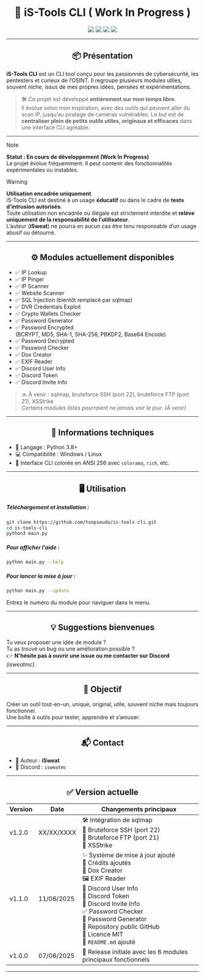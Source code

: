 <h1 align="center">
  🚀 iS-Tools CLI ( Work In Progress )
</h1>

<p align="center">
  <img src="https://img.shields.io/badge/version-1.0.0-blue.svg" />
  <img src="https://img.shields.io/badge/status-WIP-orange.svg" />
  <img src="https://img.shields.io/badge/python-3.8%2B-blue.svg" />
  <img src="https://img.shields.io/badge/platform-Windows%20%7C%20Linux-lightgrey.svg" />
</p>

---

<h2 align="center">📦 Présentation</h2>

**iS-Tools CLI** est un CLI tool conçu pour les passionnés de cybersécurité, les pentesters et curieux de l’OSINT. Il regroupe plusieurs modules utiles, souvent niche, issus de mes propres idées, pensées et expérimentations.

> 🛠️ Ce projet est développé **entièrement sur mon temps libre**.  
> Il évolue selon mon inspiration, avec des outils qui peuvent aller du scan IP, jusqu’au piratage de caméras vulnérables.
> Le but est de **centraliser plein de petits outils utiles, originaux et efficaces** dans une interface CLI agréable.

---

>[!NOTE]
> **Statut : En cours de développement (Work In Progress)**  
> Le projet évolue fréquemment. Il peut contenir des fonctionnalités expérimentales ou instables.

>[!WARNING]
> **Utilisation encadrée uniquement**  
> iS-Tools CLI est destiné à un usage **éducatif** ou dans le cadre de **tests d’intrusion autorisés**.  
> Toute utilisation non encadrée ou illégale est strictement interdite et **relève uniquement de la responsabilité de l’utilisateur**.  
> L’auteur (**iSweat**) ne pourra en aucun cas être tenu responsable d’un usage abusif ou détourné.

---

<h2 align="center">⚙️ Modules actuellement disponibles</h2>

- ✅ IP Lookup  
- ✅ IP Pinger  
- ✅ IP Scanner  
- ✅ Website Scanner  
- ✅ SQL Injection (bientôt remplacé par sqlmap)  
- ✅ DVR Credentials Exploit  
- ✅ Crypto Wallets Checker  
- ✅ Password Generator  
- ✅ Password Encrypted  
  (BCRYPT, MD5, SHA-1, SHA-256, PBKDF2, Base64 Encode)  
- ✅ Password Decrypted  
- ✅ Password Checker  
- ✅ Dox Creator  
- ✅ EXIF Reader  
- ✅ Discord User Info  
- ✅ Discord Token  
- ✅ Discord Invite Info  

> 🔜 À venir : sqlmap, bruteforce SSH (port 22), bruteforce FTP (port 21), XSStrike  
> *Certains modules listés pourraient ne jamais voir le jour. (À venir)*


---

<h2 align="center">🧰 Informations techniques</h2>

- 📁 Langage : Python 3.8+
- 💻 Compatibilité : Windows / Linux
- 🎨 Interface CLI colorée en ANSI 256 avec `colorama`, `rich`, etc.  

---

<h2 align="center">🖥️ Utilisation</h2>

##### Téléchargement et installation :
```bash
git clone https://github.com/tonpseudo/is-tools-cli.git
cd is-tools-cli
python3 main.py
```

##### Pour afficher l'aide :
```bash
python main.py --help
```

##### Pour lancer la mise à jour :
```bash
python main.py --update
```

Entrez le numéro du module pour naviguer dans le menu.

---

<h2 align="center">💡 Suggestions bienvenues</h2>

Tu veux proposer une idée de module ?  
Tu as trouvé un bug ou une amélioration possible ?  
👉 **N'hésite pas à ouvrir une issue ou me contacter sur Discord** *(isweatmc)*.

---

<h2 align="center">🎯 Objectif</h2>

Créer un outil tout-en-un, unique, original, utile, souvent niche mais toujours fonctionnel.  
Une boîte à outils pour tester, apprendre et s’amuser.

---

<h2 align="center">📬 Contact</h2>

- 👤 Auteur : **iSweat**
- 💬 Discord : `isweatmc`

---

<h2 align="center">✅ Version actuelle</h2>

| Version | Date       | Changements principaux                                          |
|---------|------------|----------------------------------------------------------------|
| v1.2.0   | XX/XX/XXXX |🛠️ Intégration de sqlmap<br>🔑 Bruteforce SSH (port 22)<br>🔑 Bruteforce FTP (port 21)<br>🔗 XSStrike |
| v1.1.0  | 11/06/2025 | ✨ Système de mise à jour ajouté<br>🙌 Crédits ajoutés<br>📂 Dox Creator<br>🖼️ EXIF Reader<br>👤 Discord User Info<br>🔑 Discord Token<br>🔗 Discord Invite Info<br>✅ Password Checker<br>🔐 Password Generator<br>🚀 Repository public GitHub<br>📜 Licence MIT<br>📝 `README.md` ajouté |
| v1.0.0  | 07/06/2025 | 🚀 Release initiale avec les 6 modules principaux fonctionnels |

---
